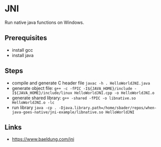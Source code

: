 # JNI
Run native java functions on Windows.

## Prerequisites
- install gcc
- install java

## Steps
- compile and generate C header file `javac -h . HelloWorldJNI.java`
- generate object file: `g++ -c -fPIC -I${JAVA_HOME}/include -I${JAVA_HOME}/include/linux HelloWorldJNI.cpp -o HelloWorldJNI.o`
- generate shared library: `g++ -shared -fPIC -o libnative.so HelloWorldJNI.o -lc`
- run library `java -cp . -Djava.library.path=/home/sbader/repos/when-java-goes-native/jni-example/libnative.so HelloWorldJNI`

## Links
- https://www.baeldung.com/jni